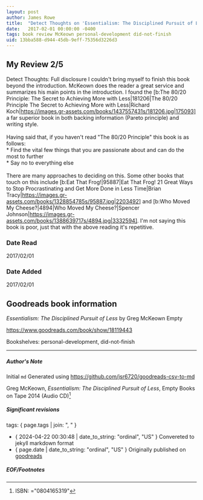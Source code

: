 ```yaml
---
layout: post
author: James Rowe
title:  "Detect Thoughts on 'Essentialism: The Disciplined Pursuit of Less'"
date:   2017-02-01 00:00:00 -0400
tags: book review McKeown personal-development did-not-finish
uid: 13bba588-d944-45db-9eff-75356d3226d3
---
```


<!-- highly dependent on how you personally use jekyll templates, and how you want this to show up -->

## My Review 2/5

Detect Thoughts: Full disclosure I couldn't bring myself to finish this book beyond the introduction. McKeown does the reader a great service and summarizes his main points in the introduction. I found the [b:The 80/20 Principle: The Secret to Achieving More with Less|181206|The 80/20 Principle  The Secret to Achieving More with Less|Richard Koch|https://images.gr-assets.com/books/1437557431s/181206.jpg|175093] a far superior book in both backing information (Pareto principle) and writing style.<br/><br/>Having said that, if you haven't read "The 80/20 Principle" this book is as follows:<br/>* Find the vital few things that you are passionate about and can do the most to further<br/>* Say no to everything else<br/><br/>There are many approaches to deciding on this. Some other books that touch on this include [b:Eat That Frog!|95887|Eat That Frog!  21 Great Ways to Stop Procrastinating and Get More Done in Less Time|Brian Tracy|https://images.gr-assets.com/books/1328854785s/95887.jpg|2203492] and [b:Who Moved My Cheese?|4894|Who Moved My Cheese?|Spencer Johnson|https://images.gr-assets.com/books/1388639717s/4894.jpg|3332594]. I'm not saying this book is poor, just that with the above reading it's repetitive.

### Date Read
2017/02/01

### Date Added
2017/02/01

## Goodreads book information

*Essentialism: The Disciplined Pursuit of Less* by Greg McKeown
Empty

https://www.goodreads.com/book/show/18119443

Bookshelves: personal-development, did-not-finish

---

##### Author's Note

Initial `md` Generated using https://github.com/jsr6720/goodreads-csv-to-md

Greg McKeown, *Essentialism: The Disciplined Pursuit of Less*, Empty Books on Tape 2014 (Audio CD)[^1]

##### Significant revisions

tags: { page.tags | join: ", " } <!-- todo move this somewhere -->

- { 2024-04-22 00:30:48 | date_to_string: "ordinal", "US" } Convereted to jekyll markdown format 
- { page.date | date_to_string: "ordinal", "US" } Originally published on [goodreads](https://www.goodreads.com)

##### EOF/Footnotes

[^1]: ISBN: ="0804165319"